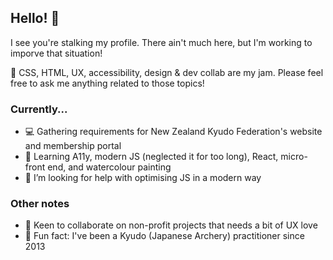 ## Hello! 👋

I see you're stalking my profile. There ain't much here, but I'm working to imporve that situation!

🍵 CSS, HTML, UX, accessibility, design & dev collab are my jam. Please feel free to ask me anything related to those topics!

### Currently...

- 💻 Gathering requirements for New Zealand Kyudo Federation's website and membership portal
- 🌱 Learning A11y, modern JS (neglected it for too long), React, micro-front end, and watercolour painting
- 🤔 I’m looking for help with optimising JS in a modern way

### Other notes

- 🙌 Keen to collaborate on non-profit projects that needs a bit of UX love
- 🏹 Fun fact: I've been a Kyudo (Japanese Archery) practitioner since 2013
